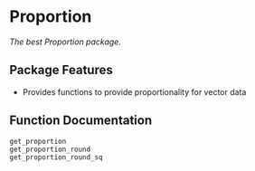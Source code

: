 # Proportion
*The best Proportion package.*
## Package Features
- Provides functions to provide proportionality for vector data
## Function Documentation
```@docs
get_proportion
get_proportion_round
get_proportion_round_sq
```
